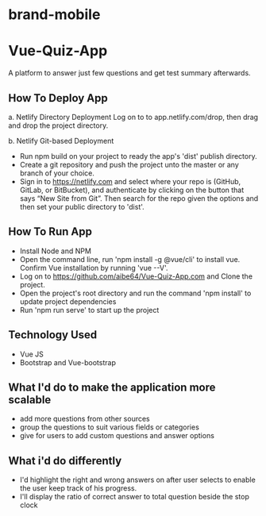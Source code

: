 # brand-mobile

# Vue-Quiz-App
A platform to answer just few questions and get test summary afterwards.

## How To Deploy App
a. Netlify Directory Deployment
   Log on to to app.netlify.com/drop, then drag and drop the project directory.
   
b. Netlify Git-based Deployment
   - Run npm build on your project to ready the app's 'dist' publish directory.
   - Create a git repository and push the project unto the master or any branch of your choice.
   - Sign in to https://netlify.com and select where your repo is (GitHub, GitLab, or BitBucket), and authenticate by clicking on the button that says “New Site from Git”.
     Then search for the repo given the options and then set your public directory to 'dist'.

## How To Run App
- Install Node and NPM
- Open the command line, run 'npm install -g @vue/cli' to install vue. Confirm Vue installation by running 'vue --V'.
- Log on to https://github.com/aibe64/Vue-Quiz-App.com and Clone the project.
- Open the project's root directory and run the command 'npm install' to update project dependencies
- Run 'npm run serve' to start up the project

## Technology Used
-  Vue JS
-  Bootstrap and Vue-bootstrap

## What I'd do to make the application more scalable
-  add more questions from other sources
-  group the questions to suit various fields or categories
-  give for users to add custom questions and answer options

## What i'd do differently
-  I'd highlight the right and wrong answers on after user selects to enable the user keep track of his progress.
-  I'll display the ratio of correct answer to total question beside the stop clock
